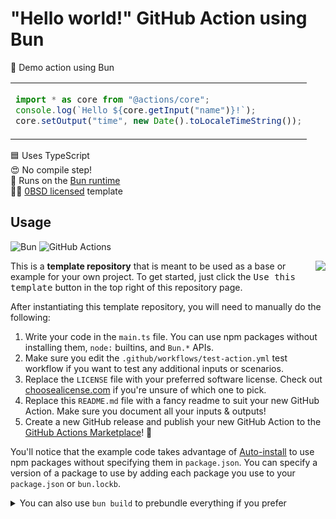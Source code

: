 # "Hello world!" GitHub Action using Bun

🦕 Demo action using Bun

<table align=center><td>

```ts
import * as core from "@actions/core";
console.log(`Hello ${core.getInput("name")}!`);
core.setOutput("time", new Date().toLocaleTimeString());
```

</table>

🟦 Uses TypeScript \
😍 No compile step! \
🧅 Runs on the [Bun runtime] \
👩‍⚖️ [0BSD licensed] template

## Usage

![Bun](https://img.shields.io/static/v1?style=for-the-badge&message=Bun&color=000000&logo=Bun&logoColor=FFFFFF&label=)
![GitHub Actions](https://img.shields.io/static/v1?style=for-the-badge&message=GitHub+Actions&color=2088FF&logo=GitHub+Actions&logoColor=FFFFFF&label=)

<img align=right src="https://i.imgur.com/geBHkPj.png">

This is a **template repository** that is meant to be used as a base or example
for your own project. To get started, just click the <kbd>Use this
template</kbd> button in the top right of this repository page.

After instantiating this template repository, you will need to manually do the
following:

1. Write your code in the `main.ts` file. You can use npm packages without
   installing them, `node:` builtins, and `Bun.*` APIs.
2. Make sure you edit the `.github/workflows/test-action.yml` test workflow if
   you want to test any additional inputs or scenarios.
3. Replace the `LICENSE` file with your preferred software license. Check out
   [choosealicense.com] if you're unsure of which one to pick.
4. Replace this `README.md` file with a fancy readme to suit your new GitHub
   Action. Make sure you document all your inputs & outputs!
5. Create a new GitHub release and publish your new GitHub Action to the [GitHub
   Actions Marketplace]! 🚀

You'll notice that the example code takes advantage of [Auto-install] to use npm
packages without specifying them in `package.json`. You can specify a version of
a package to use by adding each package you use to your `package.json` or
`bun.lockb`.

<details><summary>You can also use <code>bun build</code> to prebundle everything if you prefer</summary>

```yml
# action.yml
runs:
  using: bun1
  main: out/main.ts
```

```jsonc
// package.json
{
  "scripts": {
    "build": "bun build src/main.ts --outdir=out --target=bun"
  }
}
```

```yml
# .github/workflows/publish-action.yml (partial)
- uses: actions/checkout@v4
- uses: oven-sh/setup-bun@v1
- run: bun install
- run: bun run build
- run: rm -rf node_modules
- uses: jcbhmr/configure-bun-action@v1
- uses: actions4git/add-commit-push@v1
  with:
    add-force: true
- uses: actions/publish-action@v0.2.2
  with:
    source-tag: ${{ github.event.release.tag_name }}
```

</details>

<!-- prettier-ignore-start -->
[bun runtime]: https://bun.sh/
[choosealicense.com]: https://choosealicense.com/
[github actions marketplace]: https://github.com/marketplace?type=actions
[0bsd licensed]: https://github.com/jcbhmr/hello-world-deno-action/blob/main/LICENSE
[auto-install]: https://bun.sh/docs/runtime/autoimport
<!-- prettier-ignore-end -->
